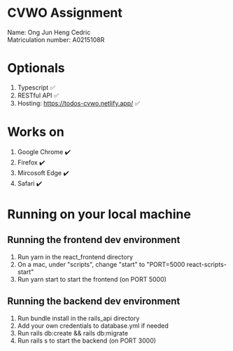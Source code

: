 # CVWO Assignment

Name: Ong Jun Heng Cedric  
Matriculation number: A0215108R

# Optionals

1. Typescript :white_check_mark:
2. RESTful API :white_check_mark:
3. Hosting: https://todos-cvwo.netlify.app/ :white_check_mark:

# Works on

1. Google Chrome 	:heavy_check_mark:
2. Firefox 	:heavy_check_mark:
3. Mircosoft Edge :heavy_check_mark:
4. Safari :heavy_check_mark:


# Running on your local machine

## Running the frontend dev environment

1. Run yarn in the react_frontend directory
2. On a mac, under "scripts", change "start" to "PORT=5000 react-scripts-start"
3. Run yarn start to start the frontend (on PORT 5000)

## Running the backend dev environment

1. Run bundle install in the rails_api directory
2. Add your own credentials to database.yml if needed
3. Run rails db:create && rails db:migrate
4. Run rails s to start the backend (on PORT 3000)

